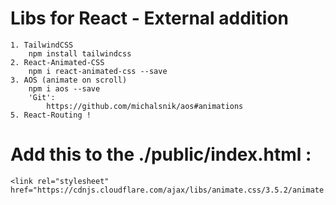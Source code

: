 # Libs for React - External addition

    1. TailwindCSS
        npm install tailwindcss
    2. React-Animated-CSS
        npm i react-animated-css --save
    3. AOS (animate on scroll)
        npm i aos --save
        'Git':
            https://github.com/michalsnik/aos#animations
    5. React-Routing !
        
        
        
# Add this to the ./public/index.html :

    <link rel="stylesheet" href="https://cdnjs.cloudflare.com/ajax/libs/animate.css/3.5.2/animate.min.css">



